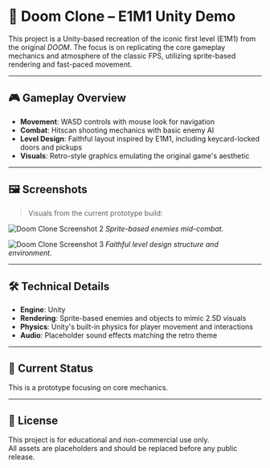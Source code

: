 # 🔫 Doom Clone – E1M1 Unity Demo

This project is a Unity-based recreation of the iconic first level (E1M1) from the original *DOOM*. The focus is on replicating the core gameplay mechanics and atmosphere of the classic FPS, utilizing sprite-based rendering and fast-paced movement.

---

## 🎮 Gameplay Overview

- **Movement**: WASD controls with mouse look for navigation
- **Combat**: Hitscan shooting mechanics with basic enemy AI
- **Level Design**: Faithful layout inspired by E1M1, including keycard-locked doors and pickups
- **Visuals**: Retro-style graphics emulating the original game's aesthetic

---

## 🖼️ Screenshots

> Visuals from the current prototype build:

![Doom Clone Screenshot 2](https://github.com/user-attachments/assets/887ca3e0-8a13-46f7-a7b2-57ab4157f618)
*Sprite-based enemies mid-combat.*

![Doom Clone Screenshot 3](https://github.com/user-attachments/assets/91d3af34-0272-40cd-b980-6631a8c313fb)
*Faithful level design structure and environment.*

---

## 🛠️ Technical Details

- **Engine**: Unity
- **Rendering**: Sprite-based enemies and objects to mimic 2.5D visuals
- **Physics**: Unity's built-in physics for player movement and interactions
- **Audio**: Placeholder sound effects matching the retro theme

---

## 🚧 Current Status

This is a prototype focusing on core mechanics.

---

## 📜 License

This project is for educational and non-commercial use only.  
All assets are placeholders and should be replaced before any public release.
